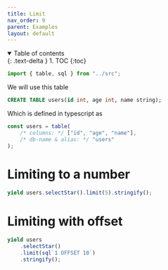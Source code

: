 ```yaml
---
title: Limit
nav_order: 9
parent: Examples
layout: default
---
```


<details open markdown="block">
  <summary>
    Table of contents
  </summary>
  {: .text-delta }
1. TOC
{:toc}
</details>

```ts eval --replacePrintedInput=../src,sql-select-ts
import { table, sql } from "../src";
```

We will use this table

```sql
CREATE TABLE users(id int, age int, name string);
```

Which is defined in typescript as

```ts eval
const users = table(
    /* columns: */ ["id", "age", "name"],
    /* db-name & alias: */ "users"
);
```

# Limiting to a number

```ts eval --yield=sql
yield users.selectStar().limit(5).stringify();
```

# Limiting with offset

```ts eval --yield=sql
yield users
    .selectStar()
    .limit(sql`1 OFFSET 10`)
    .stringify();
```
